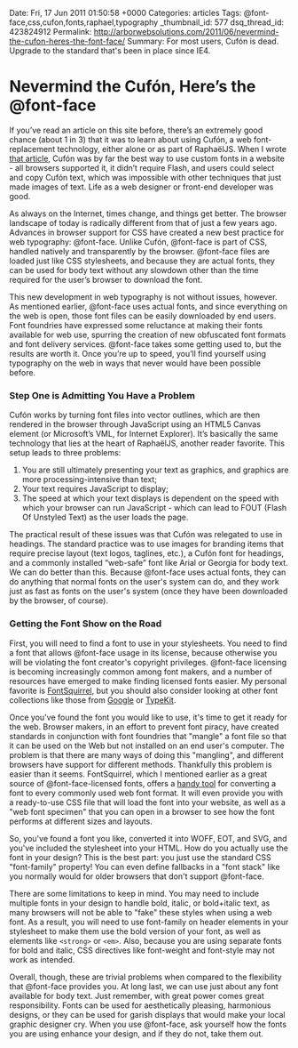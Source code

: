 Date: Fri, 17 Jun 2011 01:50:58 +0000
Categories: articles
Tags: @font-face,css,cufon,fonts,raphael,typography
_thumbnail_id: 577
dsq_thread_id: 423824912
Permalink: http://arborwebsolutions.com/2011/06/nevermind-the-cufon-heres-the-font-face/
Summary: For most users, Cufón is dead. Upgrade to the standard that's been in place since IE4.

# Nevermind the Cufón, Here’s the @font-face

If you’ve read an article on this site before, there’s an extremely good
chance (about 1 in 3) that it was to learn about using Cufón, a web
font-replacement technology, either alone or as part of RaphaëlJS. When
I wrote [that article][], Cufón was by far the best way to use custom
fonts in a website - all browsers supported it, it didn’t require Flash,
and users could select and copy Cufón text, which was impossible with
other techniques that just made images of text. Life as a web designer
or front-end developer was good. 

As always on the Internet, times
change, and things get better. The browser landscape of today is
radically different from that of just a few years ago. Advances in
browser support for CSS have created a new best practice for web
typography: @font-face. Unlike Cufón, @font-face is part of CSS, handled
natively and transparently by the browser. @font-face files are loaded
just like CSS stylesheets, and because they are actual fonts, they can
be used for body text without any slowdown other than the time required
for the user’s browser to download the font. 

This new development in web
typography is not without issues, however. As mentioned earlier,
@font-face uses actual fonts, and since everything on the web is open,
those font files can be easily downloaded by end users. Font foundries
have expressed some reluctance at making their fonts available for web
use, spurring the creation of new obfuscated font formats and font
delivery services. @font-face takes some getting used to, but the
results are worth it. Once you’re up to speed, you’ll find yourself
using typography on the web in ways that never would have been possible
before.

### Step One is Admitting You Have a Problem

Cufón works by turning font files into vector outlines, which are then
rendered in the browser through JavaScript using an HTML5 Canvas element
(or Microsoft’s VML, for Internet Explorer). It’s basically the same
technology that lies at the heart of RaphaëlJS, another reader favorite.
This setup leads to three problems:

1.  You are still ultimately presenting your text as graphics, and
    graphics are more processing-intensive than text;
2.  Your text requires JavaScript to display;
3.  The speed at which your text displays is dependent on the speed with
    which your browser can run JavaScript - which can lead to FOUT
    (Flash Of Unstyled Text) as the user loads the page.

The practical result of these issues was that Cufón was relegated to use
in headings. The standard practice was to use images for branding items
that require precise layout (text logos, taglines, etc.), a Cufón font
for headings, and a commonly installed “web-safe” font like Arial or
Georgia for body text. We can do better than this. Because @font-face
uses actual fonts, they can do anything that normal fonts on the user's
system can do, and they work just as fast as fonts on the user's system
(once they have been downloaded by the browser, of course).

### Getting the Font Show on the Road

First, you will need to find a font to use in your stylesheets. You need
to find a font that allows @font-face usage in its license, because
otherwise you will be violating the font creator's copyright privileges.
@font-face licensing is becoming increasingly common among font makers,
and a number of resources have emerged to make finding licensed fonts
easier. My personal favorite is [FontSquirrel][], but you should also
consider looking at other font collections like those from [Google][] or
[TypeKit][]. 

Once you've found the font you would like to use, it's time
to get it ready for the web. Browser makers, in an effort to prevent
font piracy, have created standards in conjunction with font foundries
that "mangle" a font file so that it can be used on the Web but not
installed on an end user's computer. The problem is that there are many
ways of doing this "mangling", and different browsers have support for
different methods. Thankfully this problem is easier than it seems.
FontSquirrel, which I mentioned earlier as a great source of
@font-face-licensed fonts, offers a [handy tool][] for converting a font
to every commonly used web font format. It will even provide you with a
ready-to-use CSS file that will load the font into your website, as well
as a "web font specimen" that you can open in a browser to see how the
font performs at different sizes and layouts. 

So, you've found a font
you like, converted it into WOFF, EOT, and SVG, and you've included the
stylesheet into your HTML. How do you actually use the font in your
design? This is the best part: you just use the standard CSS
"font-family" property! You can even define fallbacks in a "font stack"
like you normally would for older browsers that don't support
@font-face. 

There are some limitations to keep in mind. You may need to
include multiple fonts in your design to handle bold, italic, or
bold+italic text, as many browsers will not be able to "fake" these
styles when using a web font. As a result, you will need to use
font-family on header elements in your stylesheet to make them use the
bold version of your font, as well as elements like `<strong>` or `<em>`.
Also, because you are using separate fonts for bold and italic, CSS
directives like font-weight and font-style may not work as intended.

Overall, though, these are trivial problems when compared to the
flexibility that @font-face provides you. At long last, we can use just
about any font available for body text. Just remember, with great power
comes great responsibility. Fonts can be used for aesthetically
pleasing, harmonious designs, or they can be used for garish displays
that would make your local graphic designer cry. When you use
@font-face, ask yourself how the fonts you are using enhance your
design, and if they do not, take them out.

  [that article]: http://arborwebsolutions.com/2010/04/comprehensive-guide-to-using-cufon-text-with-raphael/
    "Comprehensive Guide to Using Cufon Text with Raphael"
  [FontSquirrel]: http://www.fontsquirrel.com/
  [Google]: http://www.google.com/webfonts
  [TypeKit]: http://typekit.com/
  [handy tool]: http://www.fontsquirrel.com/fontface/generator
